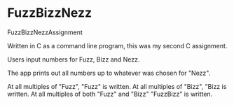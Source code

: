 # FuzzBizzNezz
FuzzBizzNezzAssignment

Written in C as a command line program, this was my second C assignment.

Users input numbers for Fuzz, Bizz and Nezz.

The app prints out all numbers up to whatever was chosen for "Nezz".

At all multiples of "Fuzz", "Fuzz" is written.
At all multiples of "Bizz", "Bizz is written.
At all multiples of both "Fuzz" and "Bizz" "FuzzBizz" is written.

